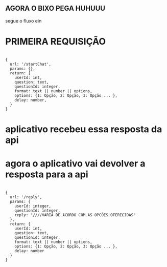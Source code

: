 ## AGORA O BIXO PEGA HUHUUU

segue o fluxo ein

# PRIMEIRA REQUISIÇÃO

<code>
{
  url: '/startChat',
  params: {},
  return: {
    userId: int,
    question: text,
    questionId: integer,
    format: text || number || options,
    options: {1: Opção, 2: Opção, 3: Opção ... },
    delay: number,
  }
}
</code>


# aplicativo recebeu essa resposta da api

# agora o aplicativo vai devolver a resposta para a api

<code>
{
  url: '/reply',
  params: {
    userId: integer,
    questionId: integer,
    reply: "////VARIA DE ACORDO COM AS OPCÕES OFERECIDAS"
  },
  return: {
    userId: int,
    question: text,
    questionId: integer,
    format: text || number || options,
    options: {1: Opção, 2: Opção, 3: Opção ... },
    delay: number
  }
}
</code>